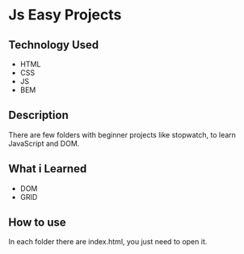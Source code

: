 # Js Easy Projects

## Technology Used
* HTML
* CSS
* JS
* BEM

## Description
There are few folders with beginner projects like stopwatch, to learn JavaScript and DOM.

## What i Learned
* DOM 
* GRID

## How to use
In each folder there are index.html, you just need to open it.

